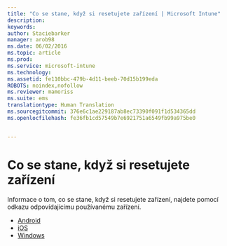 ```yaml
---
title: "Co se stane, když si resetujete zařízení | Microsoft Intune"
description: 
keywords: 
author: Staciebarker
manager: arob98
ms.date: 06/02/2016
ms.topic: article
ms.prod: 
ms.service: microsoft-intune
ms.technology: 
ms.assetid: fe110bbc-479b-4d11-beeb-70d15b199eda
ROBOTS: noindex,nofollow
ms.reviewer: mamoriss
ms.suite: ems
translationtype: Human Translation
ms.sourcegitcommit: 376e6c1ae229187ab8ec73390f091f1d534365dd
ms.openlocfilehash: fe36fb1cd57549b7e6921751a6549fb99a975be0


---
```



# Co se stane, když si resetujete zařízení

Informace o tom, co se stane, když si resetujete zařízení, najdete pomocí odkazu odpovídajícímu používanému zařízení.

- [Android](what-happens-if-you-reset-your-device-using-the-company-portal-android.md)
- [iOS](what-happens-if-you-reset-your-device-using-the-company-portal-ios.md)
- [Windows](/what-happens-if-you-reset-your-device-using-the-company-portal-windows.md)




<!--HONumber=Jul16_HO3-->


